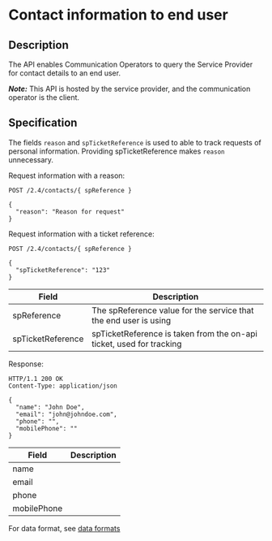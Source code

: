 # Contact information to end user

## Description
The API enables Communication Operators to query the Service Provider for contact details to an end user.

_**Note:**_  This API is hosted by the service provider, and the communication operator is the client.

## Specification
The fields `reason` and `spTicketReference` is used to able to track requests of personal information.
Providing spTicketReference makes `reason` unnecessary.

Request information with a reason:
```http
POST /2.4/contacts/{ spReference }

{
  "reason": "Reason for request"
}
```

Request information with a ticket reference:
```http
POST /2.4/contacts/{ spReference }

{
  "spTicketReference": "123"
}
```

|Field|Description|
|-|-|
|spReference|The spReference value for the service that the end user is using|
|spTicketReference|spTicketReference is taken from the on-api ticket, used for tracking|


Response:
```http
HTTP/1.1 200 OK
Content-Type: application/json

{
  "name": "John Doe",
  "email": "john@johndoe.com",
  "phone": "",
  "mobilePhone": ""
}
```


|Field|Description|
|-|-|
|name||
|email||
|phone||
|mobilePhone||


For data format, see [data formats](dataformats.md)
